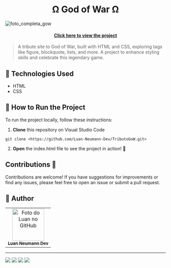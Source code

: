 <h1 align='center'>
Ω God of War Ω
</h1>

![foto_completa_gow](https://github.com/user-attachments/assets/d2b3892a-12b4-4f46-a42a-11823f40e8fd)

<h4 align='center'>
<a href='https://tributo-gow.vercel.app/'>Click here to view the project</a>
</h4>

>A tribute site to God of War, built with HTML and CSS, exploring tags like figure, blockquote, lists, and more. A project to enhance styling skills and celebrate this legendary game.

## 💼 Technologies Used
- HTML
- CSS

## 🏃 How to Run the Project

To run the project locally, follow these instructions:

1. **Clone** this repository on Visual Studio Code

```
git clone <https://github.com/Luan-Neumann-Dev/TributoGoW.git>

```

2. **Open** the index.html file to see the project in action! 🌟

## Contributions 🤝

Contributions are welcome! If you have suggestions for improvements or find any issues, please feel free to open an issue or submit a pull request.

<h2> 🙋 Author  </h2>
<table>
<tr>
<td align="center">
<a href="https://github.com/Luan-Neumann-Dev">
<img src="https://avatars.githubusercontent.com/u/155394874?s=400&u=9694d36eda852061b89679e4da99e37e8c22c7ab&v=4" width="100px;" alt="Foto do Luan no GitHub"/><br>
<sub>
<b>Luan Neumann Dev</b>
</sub>
</a>
</td>
</tr>
</table>

---
<a href="www.linkedin.com/in/luan-henrique-neumann-dev" target="_blank"><img src="https://img.shields.io/badge/-LinkedIn-%230077B5?style=for-the-badge&logo=linkedin&logoColor=white" target="_blank"></a>
<a href="https://github.com/Luan-Neumann-Dev" target="_blank"><img src="https://img.shields.io/badge/GitHub-100000?style=for-the-badge&logo=github&logoColor=white" target="_blank"></a>
<a href="https://instagram.com/luanneumann" target="_blank"><img src="https://img.shields.io/badge/-Instagram-%23E4405F?style=for-the-badge&logo=instagram&logoColor=white" target="_blank"></a>
<a href = "mailto:luan.neumann.dev@gmail.com"><img src="https://img.shields.io/badge/-Gmail-%23333?style=for-the-badge&logo=gmail&logoColor=white" target="_blank"></a>

